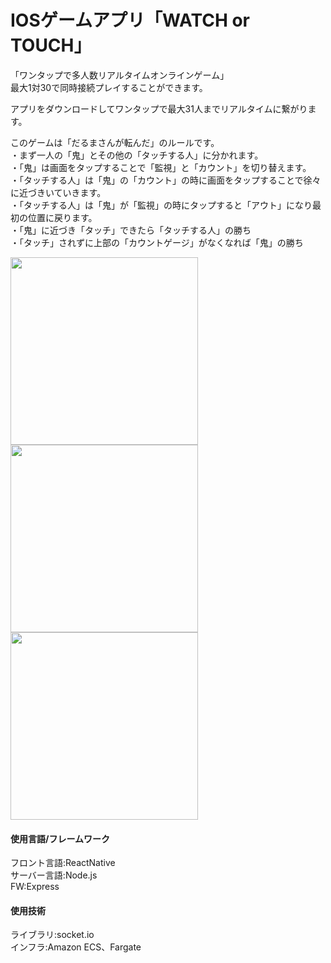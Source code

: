 # IOSゲームアプリ「WATCH or TOUCH」

「ワンタップで多人数リアルタイムオンラインゲーム」  
最大1対30で同時接続プレイすることができます。  

アプリをダウンロードしてワンタップで最大31人までリアルタイムに繋がります。  

このゲームは「だるまさんが転んだ」のルールです。  
・まず一人の「鬼」とその他の「タッチする人」に分かれます。  
・「鬼」は画面をタップすることで「監視」と「カウント」を切り替えます。  
・「タッチする人」は「鬼」の「カウント」の時に画面をタップすることで徐々に近づきいていきます。  
・「タッチする人」は「鬼」が「監視」の時にタップすると「アウト」になり最初の位置に戻ります。  
・「鬼」に近づき「タッチ」できたら「タッチする人」の勝ち  
・「タッチ」されずに上部の「カウントゲージ」がなくなれば「鬼」の勝ち  

<img src=https://user-images.githubusercontent.com/51164981/115580040-b01e4280-a301-11eb-8ab0-b051b7c17b8d.png width="300px">
<img src=https://user-images.githubusercontent.com/51164981/115580422-068b8100-a302-11eb-9763-ba35b9110056.png width="300px">
<img src=https://user-images.githubusercontent.com/51164981/115580678-494d5900-a302-11eb-8de7-fdcacc23da45.png width="300px">

#### 使用言語/フレームワーク
フロント言語:ReactNative  
サーバー言語:Node.js  
FW:Express

#### 使用技術
ライブラリ:socket.io  
インフラ:Amazon ECS、Fargate
